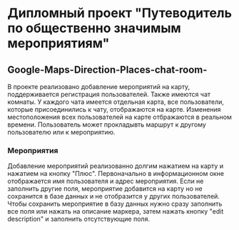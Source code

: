 # Дипломный проект "Путеводитель по общественно значимым мероприятиям"
## Google-Maps-Direction-Places-chat-room-
В проекте реализовано добавление мероприятий на карту, поддерживается регистрация пользователей.
Также имеются чат комнаты. У каждого чата имеется отдельная карта, все пользователи, которые присоединились к чату,
отображаются на карте. Изменения местоположения всех пользователей на карте отбражаются в реальном времени.
Пользователь может прокладывть маршрут к другому пользователю или к мероприятию.
### Мероприятия 
Добавление мероприятий реализованно долгим нажатием на карту и нажатием на кнопку "Плюс". Первоначально в информационном окне 
отображается имя пользователя и адрес мероприятия. Если не заполнить другие поля, мероприятие добавится на карту но не сохранится в базе данных и не отобразится у других пользователей. Чтобы сохранить мероприятие в базу данных нужно сразу заполнить все поля или нажать на описание маркера, затем нажать кнопку "edit description" и заполнить отсутствующие поля.
